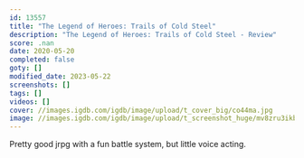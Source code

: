 ```yaml
---
id: 13557
title: "The Legend of Heroes: Trails of Cold Steel"
description: "The Legend of Heroes: Trails of Cold Steel - Review"
score: .nan
date: 2020-05-20
completed: false
goty: []
modified_date: 2023-05-22
screenshots: []
tags: []
videos: []
cover: //images.igdb.com/igdb/image/upload/t_cover_big/co44ma.jpg
image: //images.igdb.com/igdb/image/upload/t_screenshot_huge/mv8zru3ikbkbdfgz7e79.jpg
---
```

Pretty good jrpg with a fun battle system, but little voice acting.
